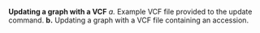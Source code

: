 **Updating a graph with a VCF** *a.* Example VCF file provided to the update command. **b.** Updating a graph with a VCF file containing an accession.